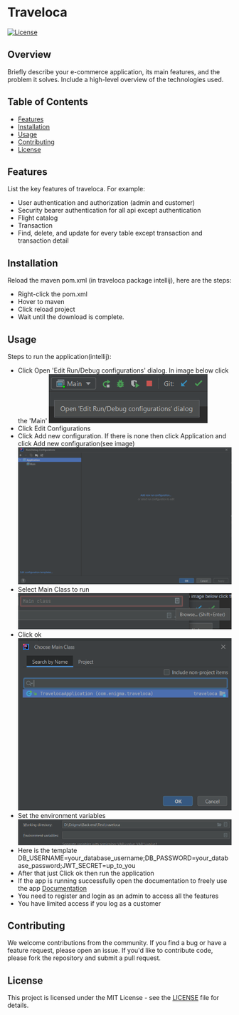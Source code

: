 # Traveloca
[![License](https://img.shields.io/badge/License-MIT-blue.svg)](LICENSE)

## Overview

Briefly describe your e-commerce application, its main features, and the problem it solves. Include a high-level overview of the technologies used.

## Table of Contents

- [Features](#features)
- [Installation](#installation)
- [Usage](#usage)
- [Contributing](#contributing)
- [License](#license)

## Features

List the key features of traveloca. For example:

- User authentication and authorization (admin and customer)
- Security bearer authentication for all api except authentication
- Flight catalog
- Transaction
- Find, delete, and update for every table except transaction and transaction detail

## Installation
Reload the maven pom.xml (in traveloca package intellij), here are the steps:
- Right-click the pom.xml
- Hover to maven
- Click reload project
- Wait until the download is complete.

## Usage
Steps to run the application(intellij):
- Click Open 'Edit Run/Debug configurations' dialog. In image below click the 'Main' ![img_1.png](images/img_1.png)
- Click Edit Configurations
- Click Add new configuration. If there is none then click Application and click Add new configuration(see image) ![img_2.png](images/img_2.png)
- Select Main Class to run ![img_3.png](images/img_3.png)
- Click ok ![img_4.png](images/img_4.png)
- Set the environment variables ![img_5.png](images/img_5.png)
- Here is the template 
DB_USERNAME=your_database_username;DB_PASSWORD=your_database_password;JWT_SECRET=up_to_you
- After that just Click ok then run the application
- If the app is running successfully open the documentation to freely use the app [Documentation](http://localhost:8080/swagger-ui/index.html)
- You need to register and login as an admin to access all the features
- You have limited access if you log as a customer

## Contributing

We welcome contributions from the community. If you find a bug or have a feature request, please open an issue. If you'd like to contribute code, please fork the repository and submit a pull request.

## License

This project is licensed under the MIT License - see the [LICENSE](LICENSE) file for details.

